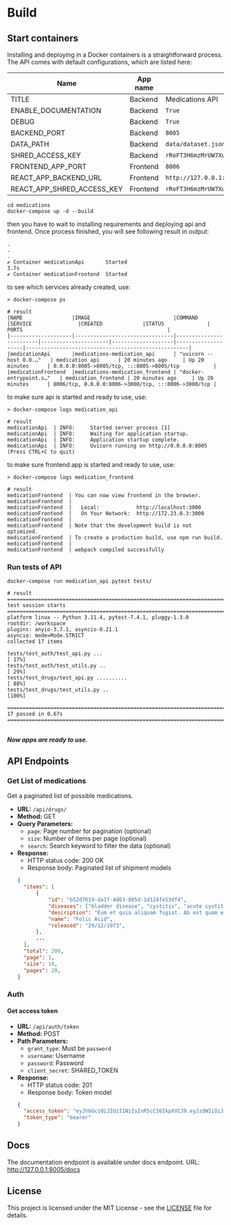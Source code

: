 # Build 

## Start containers

Installing and deploying in a Docker containers is a straightforward process.
The API comes with default configurations, which are listed here:

| Name                       | App name | Default Value                                                                                                                      |
|----------------------------|----------|------------------------------------------------------------------------------------------------------------------------------------|
| TITLE                      | Backend  | Medications API                                                                                                                    |
| ENABLE_DOCUMENTATION       | Backend  | `True`                                                                                                                             |
| DEBUG                      | Backend  | `True`                                                                                                                             |
| BACKEND_PORT               | Backend  | `8005`                                                                                                                             |
| DATA_PATH                  | Backend  | `data/dataset.json`                                                                                                                |
| SHRED_ACCESS_KEY           | Backend  | `rRoFT3H6mzMrUW7XuaOGz7VEaFt42QZy8LVLeBCZBEHskm983gmMfb7nJUwmZr2I5NwzyaVSE8DeMeDB8mgmRIwVMuyGPYAOINbUlAFlPNcTUzodQ5VCFpRNNtMJjn4x` |
| FRONTEND_APP_PORT          | Frontend | `8006`                                                                                                                             |
| REACT_APP_BACKEND_URL      | Frontend | `http://127.0.0.1:8005/`                                                                                                           |
| REACT_APP_SHRED_ACCESS_KEY | Frontend | `rRoFT3H6mzMrUW7XuaOGz7VEaFt42QZy8LVLeBCZBEHskm983gmMfb7nJUwmZr2I5NwzyaVSE8DeMeDB8mgmRIwVMuyGPYAOINbUlAFlPNcTUzodQ5VCFpRNNtMJjn4x` |


```shell
cd medications
docker-compose up -d --build
```

then you have to wait to installing requirements and deploying api and frontend. Once process finished, you will see following result in output:
```shell
.
.
.
✔ Container medicationApi       Started                                                                                                                                                                                       3.7s 
✔ Container medicationFrontend  Started      
```
to see which services already created, use:
```shell
> docker-compose ps

# result
|NAME                |IMAGE                           |COMMAND                  |SERVICE               |CREATED             |STATUS              | PORTS                                               |                    
|--------------------|--------------------------------|-------------------------|----------------------|--------------------|--------------------|-----------------------------------------------------|
|medicationApi       |medications-medication_api      | "uvicorn --host 0.0.…"   | medication_api      | 20 minutes ago     | Up 20 minutes      | 0.0.0.0:8005->8005/tcp, :::8005->8005/tcp           |
|medicationFrontend  |medications-medication_frontend | "docker-entrypoint.s…"   | medication_frontend | 20 minutes ago     | Up 20 minutes      | 8006/tcp, 0.0.0.0:8006->3000/tcp, :::8006->3000/tcp |

```
to make sure api is started and ready to use, use:
```shell
> docker-compose logs medication_api

# result
medicationApi  | INFO:     Started server process [1]
medicationApi  | INFO:     Waiting for application startup.
medicationApi  | INFO:     Application startup complete.
medicationApi  | INFO:     Uvicorn running on http://0.0.0.0:8005 (Press CTRL+C to quit)
```

to make sure frontend app is started and ready to use, use:
```shell
> docker-compose logs medication_frontend

# result
medicationFrontend  | You can now view frontend in the browser.
medicationFrontend  | 
medicationFrontend  |   Local:            http://localhost:3000
medicationFrontend  |   On Your Network:  http://172.23.0.3:3000
medicationFrontend  | 
medicationFrontend  | Note that the development build is not optimized.
medicationFrontend  | To create a production build, use npm run build.
medicationFrontend  | 
medicationFrontend  | webpack compiled successfully
```

### Run tests of API

```shell
docker-compose run medication_api pytest tests/

# result
======================================================================================================= test session starts ========================================================================================================
platform linux -- Python 3.11.4, pytest-7.4.1, pluggy-1.3.0
rootdir: /workspace
plugins: anyio-3.7.1, asyncio-0.21.1
asyncio: mode=Mode.STRICT
collected 17 items                                                                                                                                                                                                                 

tests/test_auth/test_api.py ...                                                                                                                                                                                              [ 17%]
tests/test_auth/test_utils.py ..                                                                                                                                                                                             [ 29%]
tests/test_drugs/test_api.py ..........                                                                                                                                                                                      [ 88%]
tests/test_drugs/test_utils.py ..                                                                                                                                                                                            [100%]

======================================================================================================== 17 passed in 0.67s ========================================================================================================
```
##
#### *Now apps are ready to use.*

## API Endpoints

### Get List of medications

Get a paginated list of possible medications.

- **URL:** `/api/drugs/`
- **Method:** GET
- **Query Parameters:**
  - `page`: Page number for pagination (optional)
  - `size`: Number of items per page (optional)
  - `search`: Search keyword to filter the data (optional)
- **Response:**
  - HTTP status code: 200 OK
  - Response body: Paginated list of shipment models
  ```json
  {
    "items": [
        {
            "id": "b52d7619-da1f-4d63-805d-1d124fe53df4",
            "diseases": ["bladder disease", "cystitis", "acute cystitis"],
            "description": "Eum et quia aliquam fugiat. Ab est quam esse. Quia quibusdam sunt temporibus repudiandae doloremque ea. Nisi eum aperiam modi tempora blanditiis hic iure mollitia ut.",
            "name": "Folic Acid",
            "released": "29/12/1973",
        },
        ...
    ],
    "total": 200,
    "page": 1,
    "size": 10,
    "pages": 20,
  }
  ```  

### Auth

#### Get access token

- **URL:** `/api/auth/token`
- **Method:** POST
- **Path Parameters:**
  - `grant_type`: Must be `password`
  - `username`: Username 
  - `password`: Password 
  - `client_secret`: SHARED_TOKEN 
- **Response:**
  - HTTP status code: 201
  - Response body: Token model
  ```json
  {
    "access_token": "eyJhbGciOiJIUzI1NiIsInR5cCI6IkpXVCJ9.eyJzdWIiOiJhIiwiZXhwIjoxNjkzOTQyMTgxfQ.-ftneJbPNdoxwrddc-4KeuWMdg3BFcHawTVAFI7T6oA",
    "token_type": "bearer"
  }
  ```

## Docs
The documentation endpoint is available under docs endpoint.
URL: http://127.0.0.1:8005/docs

## License
This project is licensed under the MIT License - see the [LICENSE](LICENSE) file for details.
